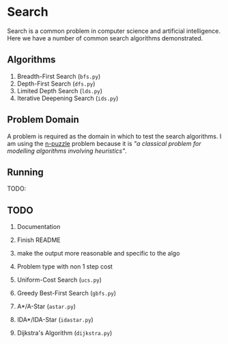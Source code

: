 # Search
Search is a common problem in computer science and artificial intelligence. Here
we have a number of common search algorithms demonstrated.

## Algorithms
1. Breadth-First Search (`bfs.py`)
1. Depth-First Search (`dfs.py`)
1. Limited Depth Search (`lds.py`)
1. Iterative Deepening Search (`ids.py`)

## Problem Domain
A problem is required as the domain in which to test the search algorithms. I
am using the [n-puzzle](https://en.wikipedia.org/wiki/15_puzzle) problem because
it is _"a classical problem for modelling algorithms involving heuristics"_.

## Running
TODO:

## TODO
1. Documentation
1. Finish README
1. make the output more reasonable and specific to the algo

1. Problem type with non 1 step cost
1. Uniform-Cost Search (`ucs.py`)
1. Greedy Best-First Search (`gbfs.py`)
1. A\*/A-Star (`astar.py`)
1. IDA\*/IDA-Star (`idastar.py`)
1. Dijkstra's Algorithm (`dijkstra.py`)
